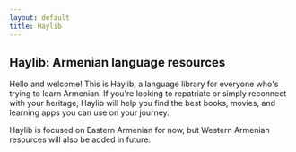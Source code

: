 ```yaml
---
layout: default
title: Haylib
---
```


## Haylib: Armenian language resources

Hello and welcome! This is Haylib, a language library for everyone who's trying to learn Armenian. If you're looking to repatriate or simply reconnect with your heritage, Haylib will help you find the best books, movies, and learning apps you can use on your journey.

Haylib is focused on Eastern Armenian for now, but Western Armenian resources will also be added in future.
